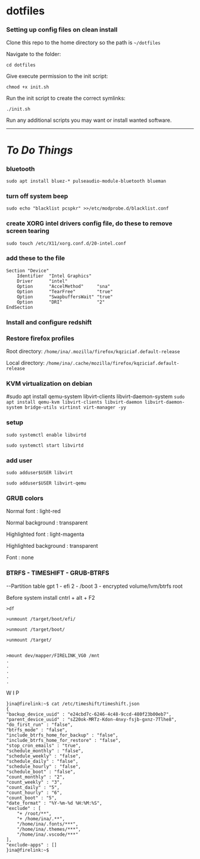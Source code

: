 # dotfiles
### Setting up config files on clean install
Clone this repo to the home directory so the path is `~/dotfiles`

Navigate to the folder:

    cd dotfiles

Give execute permission to the init script:

    chmod +x init.sh

Run the init script to create the correct symlinks:

    ./init.sh

Run any additional scripts you may want or install wanted software.

---
# *To Do Things*
### bluetooth
    sudo apt install bluez-* pulseaudio-module-bluetooth blueman

### turn off system beep
    sudo echo "blacklist pcspkr" >>/etc/modprobe.d/blacklist.conf

### create XORG intel drivers config file, do these to remove screen tearing
    sudo touch /etc/X11/xorg.conf.d/20-intel.conf
### add these to the file
    Section "Device"
        Identifier  "Intel Graphics"
        Driver      "intel"
        Option      "AccelMethod"     "sna"
        Option      "TearFree"        "true"
        Option      "SwapbuffersWait" "true"
        Option      "DRI"             "2"
    EndSection

###

### Install and configure redshift

### Restore firefox profiles
Root directory: `/home/ina/.mozilla/firefox/kqziciaf.default-release`

Local directory: `/home/ina/.cache/mozilla/firefox/kqziciaf.default-release`

### KVM virtualization on debian
#sudo apt install qemu-system libvirt-clients libvirt-daemon-system
`sudo apt install qemu-kvm libvirt-clients libvirt-daemon libvirt-daemon-system bridge-utils virtinst virt-manager -yy`
### setup
    sudo systemctl enable libvirtd

    sudo systemctl start libvirtd
### add user
    sudo adduser$USER libvirt

    sudo adduser$USER libvirt-qemu

### GRUB colors
Normal font : light-red

Normal background : transparent

Highlighted font : light-magenta

Highlighted background : transparent

Font : none

### BTRFS - TIMESHIFT - GRUB-BTRFS
--Partition table
    gpt
    1 - efi
    2 - /boot
    3 - encrypted volume/lvm/btrfs root
 
Before system install
cntrl + alt + F2

    >df
    
    >unmount /target/boot/efi/
    
    >unmount /target/boot/
    
    >unmount /target/
    
    
    >mount dev/mapper/FIRELINK_VG0 /mnt
    .
    .
    .
    .
    .

W I P

    }ina@firelink:~$ cat /etc/timeshift/timeshift.json
    {
    "backup_device_uuid" : "e24cbd7c-6246-4c48-9ccd-480f23b00eb7",
    "parent_device_uuid" : "sZ20ok-MRTz-Kdon-4nxy-fsjb-gxnz-7Tlhe8",
    "do_first_run" : "false",
    "btrfs_mode" : "false",
    "include_btrfs_home_for_backup" : "false",
    "include_btrfs_home_for_restore" : "false",
    "stop_cron_emails" : "true",
    "schedule_monthly" : "false",
    "schedule_weekly" : "false",
    "schedule_daily" : "false",
    "schedule_hourly" : "false",
    "schedule_boot" : "false",
    "count_monthly" : "2",
    "count_weekly" : "3",
    "count_daily" : "5",
    "count_hourly" : "6",
    "count_boot" : "5",
    "date_format" : "%Y-%m-%d %H:%M:%S",
    "exclude" : [
        "+ /root/**",
        "+ /home/ina/.**",
        "/home/ina/.fonts/***",
        "/home/ina/.themes/***",
        "/home/ina/.vscode/***"
    ],
    "exclude-apps" : []
    }ina@firelink:~$ 


